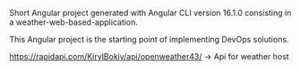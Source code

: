 Short Angular project generated with Angular CLI version 16.1.0 consisting in a weather-web-based-application. 

This Angular project is the starting point of implementing DevOps solutions.


https://rapidapi.com/KirylBokiy/api/openweather43/ -> Api for weather host 
